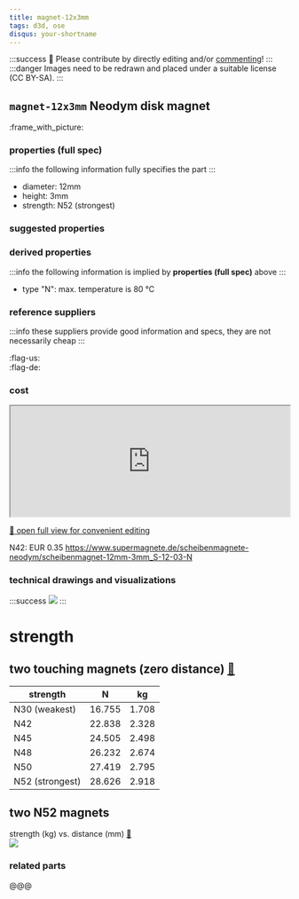 ```yaml
---
title: magnet-12x3mm
tags: d3d, ose
disqus: your-shortname
---
```

:::success
:handshake: Please contribute by directly editing and/or [commenting](https://hackmd.io/c/tutorials/%2Fs%2Fhow-to-use-comments)!
:::
:::danger
Images need to be redrawn and placed under a suitable license (CC BY-SA).
:::
## `magnet-12x3mm` Neodym disk magnet
:frame_with_picture: 

### properties (full spec)
:::info
the following information fully specifies the part
:::
- diameter: 12mm
- height: 3mm
- strength: N52 (strongest)

### suggested properties

### derived properties
:::info
the following information is implied by **properties (full spec)** above
:::
- type "N": max. temperature is 80 °C

### reference suppliers
:::info
these suppliers provide good information and specs, they are not necessarily cheap
:::

:flag-us:  
:flag-de:

### cost
<iframe width="100%" height="200" src=https://ethercalc.org>
</iframe>

[:open_file_folder: open full view for convenient editing](https://ethercalc.org)

N42: EUR 0.35
https://www.supermagnete.de/scheibenmagnete-neodym/scheibenmagnet-12mm-3mm_S-12-03-N

### technical drawings and visualizations
:::success
![](https://i.imgur.com/wkK9mT3.png)
:::

# strength
## two touching magnets (zero distance) [:link:](https://www.supermagnete.de/adhesive-force-calculation/)

| strength | N      | kg    |
| -------- | ------ | ----- |
| N30 (weakest)     | 16.755 | 1.708 |
| N42      | 22.838 | 2.328 |
| N45      | 24.505 | 2.498 |
| N48      | 26.232 | 2.674 |
| N50      | 27.419 | 2.795 |
| N52 (strongest)     | 28.626 | 2.918 |

## two N52 magnets
strength (kg) vs. distance (mm) [:link:](https://www.supermagnete.de/adhesive-force-calculation/result?paramset=m/d/52/12/3)  
![](https://i.imgur.com/2bvgjt3.png)

### related parts
@@@
